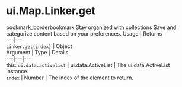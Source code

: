  
#  ui.Map.Linker.get
bookmark_borderbookmark Stay organized with collections  Save and categorize content based on your preferences.
Usage | Returns  
---|---  
`Linker.get(index)` | Object  
Argument | Type | Details  
---|---|---  
this: `ui.data.activelist` | ui.data.ActiveList | The ui.data.ActiveList instance.  
`index` | Number | The index of the element to return.  
